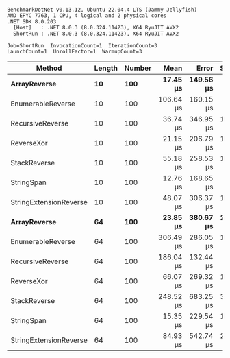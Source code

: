 ```

BenchmarkDotNet v0.13.12, Ubuntu 22.04.4 LTS (Jammy Jellyfish)
AMD EPYC 7763, 1 CPU, 4 logical and 2 physical cores
.NET SDK 8.0.203
  [Host]   : .NET 8.0.3 (8.0.324.11423), X64 RyuJIT AVX2
  ShortRun : .NET 8.0.3 (8.0.324.11423), X64 RyuJIT AVX2

Job=ShortRun  InvocationCount=1  IterationCount=3  
LaunchCount=1  UnrollFactor=1  WarmupCount=3  

```
| Method                 | Length | Number | Mean      | Error     | StdDev    | Median     | Min        | Max       | Allocated |
|----------------------- |------- |------- |----------:|----------:|----------:|-----------:|-----------:|----------:|----------:|
| **ArrayReverse**           | **10**     | **100**    |  **17.45 μs** | **149.56 μs** |  **8.198 μs** |  **15.665 μs** |  **10.293 μs** |  **26.39 μs** |  **10.09 KB** |
| EnumerableReverse      | 10     | 100    | 106.64 μs | 160.15 μs |  8.779 μs | 109.344 μs |  96.830 μs | 113.75 μs |  25.72 KB |
| RecursiveReverse       | 10     | 100    |  36.74 μs | 346.95 μs | 19.018 μs |  26.298 μs |  25.227 μs |  58.69 μs |  56.97 KB |
| ReverseXor             | 10     | 100    |  21.15 μs | 206.79 μs | 11.335 μs |  15.009 μs |  14.217 μs |  34.23 μs |  10.09 KB |
| StackReverse           | 10     | 100    |  55.18 μs | 258.53 μs | 14.171 μs |  47.629 μs |  46.377 μs |  71.52 μs |  31.19 KB |
| StringSpan             | 10     | 100    |  12.76 μs | 168.65 μs |  9.244 μs |   7.504 μs |   7.343 μs |  23.43 μs |   5.41 KB |
| StringExtensionReverse | 10     | 100    |  48.07 μs | 306.37 μs | 16.793 μs |  39.162 μs |  37.599 μs |  67.44 μs |  28.84 KB |
| **ArrayReverse**           | **64**     | **100**    |  **23.85 μs** | **380.67 μs** | **20.866 μs** |  **12.213 μs** |  **11.402 μs** |  **47.94 μs** |  **30.41 KB** |
| EnumerableReverse      | 64     | 100    | 306.49 μs | 286.05 μs | 15.679 μs | 306.601 μs | 290.752 μs | 322.11 μs |  59.31 KB |
| RecursiveReverse       | 64     | 100    | 186.04 μs | 132.44 μs |  7.259 μs | 187.570 μs | 178.143 μs | 192.42 μs | 710.88 KB |
| ReverseXor             | 64     | 100    |  66.07 μs | 269.32 μs | 14.762 μs |  67.897 μs |  50.474 μs |  79.83 μs |  30.41 KB |
| StackReverse           | 64     | 100    | 248.52 μs | 683.25 μs | 37.451 μs | 246.741 μs | 211.986 μs | 286.82 μs |  88.22 KB |
| StringSpan             | 64     | 100    |  15.35 μs | 229.54 μs | 12.582 μs |   8.236 μs |   7.934 μs |  29.88 μs |  15.56 KB |
| StringExtensionReverse | 64     | 100    |  84.93 μs | 542.74 μs | 29.749 μs |  68.388 μs |  67.126 μs | 119.27 μs |  68.69 KB |
